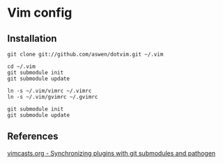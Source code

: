 Vim config
===========

Installation
------------

    git clone git://github.com/aswen/dotvim.git ~/.vim

    cd ~/.vim
    git submodule init
    git submodule update

    ln -s ~/.vim/vimrc ~/.vimrc
    ln -s ~/.vim/gvimrc ~/.gvimrc

    git submodule init
    git submodule update

References
----------

[vimcasts.org - Synchronizing plugins with git submodules and pathogen](http://vimcasts.org/episodes/synchronizing-plugins-with-git-submodules-and-pathogen/)

